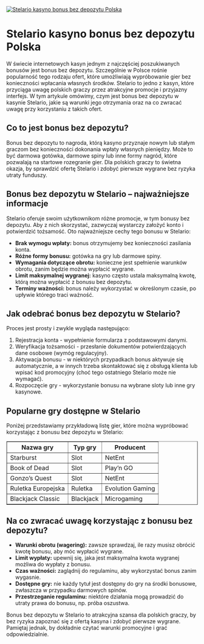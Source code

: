 [![Stelario kasyno bonus bez depozytu Polska](https://123-caf.pages.dev/gitsignup.png)](https://vrmoo.ru/Bt82HjjY)

<h1>Stelario kasyno bonus bez depozytu Polska</h1> <p>W świecie internetowych kasyn jednym z najczęściej poszukiwanych bonusów jest bonus bez depozytu. Szczególnie w Polsce rośnie popularność tego rodzaju ofert, które umożliwiają wypróbowanie gier bez konieczności wpłacania własnych środków. Stelario to jedno z kasyn, które przyciąga uwagę polskich graczy przez atrakcyjne promocje i przyjazny interfejs. W tym artykule omówimy, czym jest bonus bez depozytu w kasynie Stelario, jakie są warunki jego otrzymania oraz na co zwracać uwagę przy korzystaniu z takich ofert.</p> <h2>Co to jest bonus bez depozytu?</h2> <p>Bonus bez depozytu to nagroda, którą kasyno przyznaje nowym lub stałym graczom bez konieczności dokonania wpłaty własnych pieniędzy. Może to być darmowa gotówka, darmowe spiny lub inne formy nagród, które pozwalają na startowe rozegranie gier. Dla polskich graczy to świetna okazja, by sprawdzić ofertę Stelario i zdobyć pierwsze wygrane bez ryzyka utraty funduszy.</p> <h2>Bonus bez depozytu w Stelario – najważniejsze informacje</h2> <p>Stelario oferuje swoim użytkownikom różne promocje, w tym bonusy bez depozytu. Aby z nich skorzystać, zazwyczaj wystarczy założyć konto i potwierdzić tożsamość. Oto najważniejsze cechy tego bonusu w Stelario:</p> <ul>   <li><strong>Brak wymogu wpłaty:</strong> bonus otrzymujemy bez konieczności zasilania konta.</li>   <li><strong>Różne formy bonusu:</strong> gotówka na gry lub darmowe spiny.</li>   <li><strong>Wymagania dotyczące obrotu:</strong> konieczne jest spełnienie warunków obrotu, zanim będzie można wypłacić wygrane.</li>   <li><strong>Limit maksymalnej wygranej:</strong> kasyno często ustala maksymalną kwotę, którą można wypłacić z bonusu bez depozytu.</li>   <li><strong>Terminy ważności:</strong> bonus należy wykorzystać w określonym czasie, po upływie którego traci ważność.</li> </ul> <h2>Jak odebrać bonus bez depozytu w Stelario?</h2> <p>Proces jest prosty i zwykle wygląda następująco:</p> <ol>   <li>Rejestracja konta - wypełnienie formularza z podstawowymi danymi.</li>   <li>Weryfikacja tożsamości - przesłanie dokumentów potwierdzających dane osobowe (wymóg regulacyjny).</li>   <li>Aktywacja bonusu - w niektórych przypadkach bonus aktywuje się automatycznie, a w innych trzeba skontaktować się z obsługą klienta lub wpisać kod promocyjny (choć tego ostatniego Stelario może nie wymagać).</li>   <li>Rozpoczęcie gry - wykorzystanie bonusu na wybrane sloty lub inne gry kasynowe.</li> </ol> <h2>Popularne gry dostępne w Stelario</h2> <p>Poniżej przedstawiamy przykładową listę gier, które można wypróbować korzystając z bonusu bez depozytu w Stelario:</p> <table border="1" cellpadding="8" cellspacing="0">   <thead>     <tr>       <th>Nazwa gry</th>       <th>Typ gry</th>       <th>Producent</th>     </tr>   </thead>   <tbody>     <tr>       <td>Starburst</td>       <td>Slot</td>       <td>NetEnt</td>     </tr>     <tr>       <td>Book of Dead</td>       <td>Slot</td>       <td>Play’n GO</td>     </tr>     <tr>       <td>Gonzo’s Quest</td>       <td>Slot</td>       <td>NetEnt</td>     </tr>     <tr>       <td>Ruletka Europejska</td>       <td>Ruletka</td>       <td>Evolution Gaming</td>     </tr>     <tr>       <td>Blackjack Classic</td>       <td>Blackjack</td>       <td>Microgaming</td>     </tr>   </tbody> </table> <h2>Na co zwracać uwagę korzystając z bonusu bez depozytu?</h2> <ul>   <li><strong>Warunki obrotu (wagering):</strong> zawsze sprawdzaj, ile razy musisz obrócić kwotę bonusu, aby móc wypłacić wygrane.</li>   <li><strong>Limit wypłaty:</strong> upewnij się, jaka jest maksymalna kwota wygranej możliwa do wypłaty z bonusu.</li>   <li><strong>Czas ważności:</strong> zaglądnij do regulaminu, aby wykorzystać bonus zanim wygasnie.</li>   <li><strong>Dostępne gry:</strong> nie każdy tytuł jest dostępny do gry na środki bonusowe, zwłaszcza w przypadku darmowych spinów.</li>   <li><strong>Przestrzeganie regulaminu:</strong> niektóre działania mogą prowadzić do utraty prawa do bonusu, np. próba oszustwa.</li> </ul> <p>Bonus bez depozytu w Stelario to atrakcyjna szansa dla polskich graczy, by bez ryzyka zapoznać się z ofertą kasyna i zdobyć pierwsze wygrane. Pamiętaj jednak, by dokładnie czytać warunki promocyjne i grać odpowiedzialnie.</p>